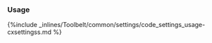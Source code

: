 <!-- post: -->


### Usage



{%include _inlines/Toolbelt/common/settings/code_settings_usage-cxsettingss.md %}




